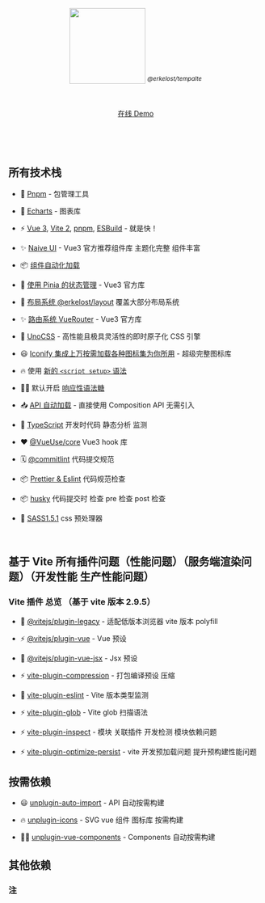 <script setup>
import Adny from '@/components/Icon.vue'
</script>
<!-- <Adny /> -->
<p align='center'>
<img src="https://raw.githubusercontent.com/unocss/unocss/main/playground/public/icon-gray.svg" style="width:150px;" />
<!-- 快速地<sup><em>@erkelost/tempalte</em></sup> 创建 Web 应用 -->
<sup><em>@erkelost/tempalte</em></sup> 
<br> 
</p>

<br>

<p align='center'>
<a href="https://vitesse.netlify.app/">在线 Demo</a>
</p>

<br>

<p align='center'>
<!-- <b>简体中文</b> -->
</p>

<br>

## 所有技术栈

- 🚀 [Pnpm](https://pnpm.js.org/) - 包管理工具

- 🎨 [Echarts](https://echarts.apache.org/) - 图表库

- ⚡️ [Vue 3](https://github.com/vuejs/vue-next), [Vite 2](https://github.com/vitejs/vite), [pnpm](https://pnpm.js.org/), [ESBuild](https://github.com/evanw/esbuild) - 就是快！

<!-- - 🗂 [基于文件的路由]() -->

- ✨ [Naive UI](https://www.naiveui.com/zh-CN/light) - Vue3 官方推荐组件库 主题化完整 组件丰富

- 📦 [组件自动化加载]()

- 🍍 [使用 Pinia 的状态管理](https://pinia.esm.dev/) - Vue3 官方库

- 📑 [布局系统 @erkelost/layout]() 覆盖大部分布局系统

- ✨ [路由系统 VueRouter]() - Vue3 官方库

- 🎨 [UnoCSS](https://github.com/unocss/unocss) - 高性能且极具灵活性的即时原子化 CSS 引擎

- 😃 [Iconify 集成上万按需加载各种图标集为你所用](https://github.com/antfu/unocss/tree/main/packages/preset-icons) - 超级完整图标库

- 🔥 使用 [新的 `<script setup>` 语法](https://github.com/vuejs/rfcs/pull/227)

- 🤙🏻 默认开启 [响应性语法糖](https://vuejs.org/guide/extras/reactivity-transform.html)

- 📥 [API 自动加载](https://github.com/antfu/unplugin-auto-import) - 直接使用 Composition API 无需引入

- 🦾 [TypeScript]() 开发时代码 静态分析 监测

- ❤️ [@VueUse/core]() Vue3 hook 库

- 🗓️ [@commitlint]() 代码提交规范

- 📦 [Prettier & Eslint]() 代码规范检查

- 📦 [husky]() 代码提交时 检查 pre 检查 post 检查

- 🍔 [SASS1.5.1]() css 预处理器

<!-- - ⚙️ 结合 [GitHub Actions](https://github.com/features/actions)，使用 [Vitest](https://github.com/vitest-dev/vitest) 进行单元测试, [Cypress](https://cypress.io/) 进行 E2E 测试 -->

<!-- - ☁️ 零配置部署 Netlify -->

<br>

<!-- ## 预配置

### UI 框架

- [UnoCSS](https://github.com/antfu/unocss) - 高性能且极具灵活性的即时原子化 CSS 引擎 (需要测试 和 Naive ui 合并引发的问题)


- [NaiveUI]() - 主题化 完整 Vue3组件库

### Icons

- [Iconify](https://iconify.design) - 使用任意的图标集，浏览：[🔍Icônes](https://icones.netlify.app/)
- [UnoCSS 的纯 CSS 图标方案](https://github.com/antfu/unocss/tree/main/packages/preset-icons)

### 插件 继承大部分vite插件及其使用方式

- [Vue Router](https://github.com/vuejs/vue-router)
  - [`vite-plugin-pages`](https://github.com/hannoeru/vite-plugin-pages) - 以文件系统为基础的路由
  - [`vite-plugin-vue-layouts`](https://github.com/JohnCampionJr/vite-plugin-vue-layouts) - 页面布局系统
- [Pinia](https://pinia.esm.dev) - 直接的, 类型安全的, 使用 Composition api 的轻便灵活的 Vue 状态管理
- [`unplugin-vue-components`](https://github.com/antfu/unplugin-vue-components) - 自动加载组件
- [`unplugin-auto-import`](https://github.com/antfu/unplugin-auto-import) - 直接使用 Composition API 等，无需导入
- [`vite-plugin-md`](https://github.com/antfu/vite-plugin-md) - Markdown 作为组件，也可以让组件在 Markdown 中使用
- [Vue I18n](https://github.com/intlify/vue-i18n-next) - 国际化
- [VueUse](https://github.com/antfu/vueuse) - 实用的 Composition API 工具合集

### 编码风格

- 使用 Composition API 地 [`<script setup>` SFC 语法](https://github.com/vuejs/rfcs/pull/227)

### 开发工具

- [TypeScript](https://www.typescriptlang.org/)
- [Vitest](https://github.com/vitest-dev/vitest) - 基于 Vite 的单元测试框架
- [pnpm](https://pnpm.js.org/) - 快, 节省磁盘空间的包管理器
- [Netlify](https://www.netlify.com/) - 零配置的部署
- [VS Code 扩展]()
  - [Vite](https://marketplace.visualstudio.com/items?itemName=antfu.vite) - 自动启动 Vite 服务器
  - [Volar](https://marketplace.visualstudio.com/items?itemName=johnsoncodehk.volar) - Vue 3 `<script setup>` IDE 支持
  - [Iconify IntelliSense](https://marketplace.visualstudio.com/items?itemName=antfu.iconify) - 图标内联显示和自动补全
  - [i18n Ally](https://marketplace.visualstudio.com/items?itemName=lokalise.i18n-ally) - 多合一的 I18n 支持
  - [ESLint](https://marketplace.visualstudio.com/items?itemName=dbaeumer.vscode-eslint) -->

<!-- ## 现在可以试试!

> Vitesse 需要 Node 版本 >=14

### GitHub 模板 -->

<!-- [使用这个模板创建仓库](https://github.com/ErKeLost/vite-vue3-template). -->

<!-- ### 克隆到本地

如果您更喜欢使用更干净的 git 历史记录手动执行此操作

```bash
pnpm add jzzx-cli -g
pnpm i # 如果你没装过 pnpm, 可以先运行: npm install -g pnpm
```
 -->
<!-- ## 清单

使用此模板时，请尝试按照清单正确更新您自己的信息

- [ ] 在 `LICENSE` 中改变作者名
- [ ] 在 `App.vue` 中改变标题
- [ ] 在 `vite.config.ts` 更改主机名
- [ ] 在 `public` 目录下改变 favicon
- [ ] 移除 `.github` 文件夹中包含资助的信息
- [ ] 整理 README 并删除路由

紧接着, 享受吧 :) -->

<!-- ## 使用

### 开发

只需要执行以下命令就可以在 http://localhost:3000 中看到

```bash
pnpm dev
```

### 构建

构建该应用只需要执行以下命令

```bash
pnpm build
```

然后你会看到用于发布的 `dist` 文件夹被生成。

### 部署到 Netlify

前往 [Netlify](https://app.netlify.com/start) 并选择你的仓库, 一路 `OK` 下去，稍等一下后，你的应用将被创建. -->

## 基于 Vite 所有插件问题（性能问题）（服务端渲染问题）（开发性能 生产性能问题）

### Vite 插件 总览 （基于 vite 版本 2.9.5）

- 🚀 [@vitejs/plugin-legacy](https://pnpm.js.org/) - 适配低版本浏览器 vite 版本 polyfill

- ⚡️ [@vitejs/plugin-vue](https://github.com/vuejs/vue-next) - Vue 预设

- 🚀 [@vitejs/plugin-vue-jsx](https://pnpm.js.org/) - Jsx 预设

- ⚡️ [vite-plugin-compression](https://github.com/vuejs/vue-next) - 打包编译预设 压缩

- 🚀 [vite-plugin-eslint](https://pnpm.js.org/) - Vite 版本类型监测

- ⚡️ [vite-plugin-glob](https://github.com/vuejs/vue-next) - Vite glob 扫描语法

- ⚡️ [vite-plugin-inspect](https://github.com/vuejs/vue-next) - 模块 关联插件 开发检测 模块依赖问题

- ⚡️ [vite-plugin-optimize-persist](https://github.com/vuejs/vue-next) - vite 开发预加载问题 提升预构建性能问题

## 按需依赖

- 😃 [unplugin-auto-import](https://github.com/antfu/unocss/tree/main/packages/preset-icons) - API 自动按需构建

- 🔥 [unplugin-icons](https://github.com/vuejs/rfcs/pull/227) - SVG vue 组件 图标库 按需构建

- 🤙🏻 [unplugin-vue-components](https://vuejs.org/guide/extras/reactivity-transform.html) - Components 自动按需构建

## 其他依赖

### 注

